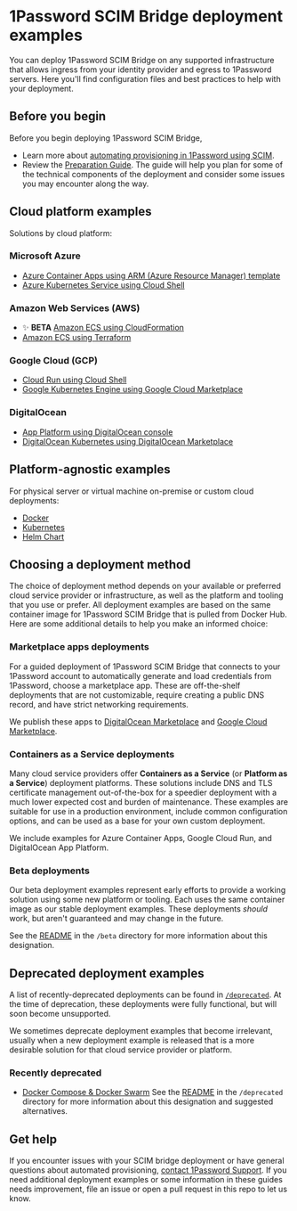 # 1Password SCIM Bridge deployment examples

You can deploy 1Password SCIM Bridge on any supported infrastructure that allows ingress from your identity provider and egress to 1Password servers. Here you'll find configuration files and best practices to help with your deployment.

## Before you begin

Before you begin deploying 1Password SCIM Bridge,

- Learn more about [automating provisioning in 1Password using SCIM](https://support.1password.com/scim/).
- Review the [Preparation Guide](/PREPARATION.md). The guide will help you plan for some of the technical components of the deployment and consider some issues you may encounter along the way.

## Cloud platform examples

Solutions by cloud platform:

### Microsoft Azure

- [Azure Container Apps using ARM (Azure Resource Manager) template](https://support.1password.com/scim-deploy-azure/)
- [Azure Kubernetes Service using Cloud Shell](https://support.1password.com/cs/scim-deploy-azure-kubernetes/)


### Amazon Web Services (AWS)
- ✨ **BETA** [Amazon ECS using CloudFormation](/beta/aws-ecsfargate-cfn)
- [Amazon ECS using Terraform](/aws-ecsfargate-terraform)

### Google Cloud (GCP)

- [Cloud Run using Cloud Shell](/beta/google-cloud-run)
- [Google Kubernetes Engine using Google Cloud Marketplace](https://support.1password.com/scim-deploy-gcp/)

### DigitalOcean

- [App Platform using DigitalOcean console](https://support.1password.com/cs/scim-deploy-digitalocean-ap/)
- [DigitalOcean Kubernetes using DigitalOcean Marketplace](https://support.1password.com/scim-deploy-digitalocean/)

## Platform-agnostic examples

For physical server or virtual machine on-premise or custom cloud deployments:

- [Docker](/docker)
- [Kubernetes](/kubernetes)
- [Helm Chart](https://github.com/1Password/op-scim-helm/tree/main/charts/op-scim-bridge)

## Choosing a deployment method

The choice of deployment method depends on your available or preferred cloud service provider or infrastructure, as well as the platform and tooling that you use or prefer. All deployment examples are based on the same container image for 1Password SCIM Bridge that is pulled from Docker Hub.
Here are some additional details to help you make an informed choice:

### Marketplace apps deployments

For a guided deployment of 1Password SCIM Bridge that connects to your 1Password account to automatically generate and load credentials from 1Password, choose a marketplace app. These are off-the-shelf deployments that are not customizable, require creating a public DNS record, and have strict networking requirements.

We publish these apps to [DigitalOcean Marketplace](https://marketplace.digitalocean.com/apps/1password-scim-bridge) and [Google Cloud Marketplace](https://console.cloud.google.com/marketplace/product/agilebits-public/op-scim-bridge).

### Containers as a Service deployments

Many cloud service providers offer **Containers as a Service** (or **Platform as a Service**) deployment platforms. These solutions include DNS and TLS certificate management out-of-the-box for a speedier deployment with a much lower expected cost and burden of maintenance. These examples are suitable for use in a production environment, include common configuration options, and can be used as a base for your own custom deployment.

We include examples for Azure Container Apps, Google Cloud Run, and DigitalOcean App Platform.

### Beta deployments

Our beta deployment examples represent early efforts to provide a working solution using some new platform or tooling. Each uses the same container image as our stable deployment examples. These deployments _should_ work, but aren't guaranteed and may change in the future.

See the [README](/beta/README.md) in the `/beta` directory for more information about this designation.

## Deprecated deployment examples

A list of recently-deprecated deployments can be found in [`/deprecated`](./deprecated/). At the time of deprecation, these deployments were fully functional, but will soon become unsupported.

We sometimes deprecate deployment examples that become irrelevant, usually when a new deployment example is released that is a more desirable solution for that cloud service provider or platform.

### Recently deprecated

- [Docker Compose & Docker Swarm](https://github.com/1Password/scim-examples/blob/main/deprecated/docker)
See the [README](/deprecated/README.md) in the `/deprecated` directory for more information about this designation and suggested alternatives.

## Get help

If you encounter issues with your SCIM bridge deployment or have general questions about automated provisioning, [contact 1Password Support](https://support.1password.com/contact/). If you need additional deployment examples or some information in these guides needs improvement, file an issue or open a pull request in this repo to let us know.
